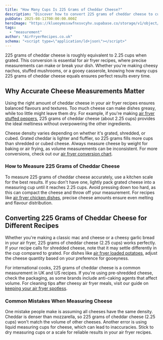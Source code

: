 ```yaml
---
title: "How Many Cups Is 225 Grams of Cheddar Cheese?"
description: "Discover how to convert 225 grams of cheddar cheese to cups for perfect air fryer recipes. Get accurate measurements and cooking tips!"
pubDate: 2025-08-11T00:00:00.000Z
heroImage: "https://klueoymssxwfnxsvcyhv.supabase.co/storage/v1/object/public/md/how-many-cups-is-225-grams-of-cheddar-cheese-56db62a0.png"
tags:
  - "measurement"
author: "AirFryerRecipes.co.uk"
schema: "<script type=\"application/ld+json\"></script>"
---
```


<p>225 grams of cheddar cheese is roughly equivalent to 2.25 cups when grated. This conversion is essential for air fryer recipes, where precise measurements can make or break your dish. Whether you're making cheesy nachos, stuffed mushrooms, or a gooey casserole, knowing how many cups 225 grams of cheddar cheese equals ensures perfect results every time.</p>  

<h2>Why Accurate Cheese Measurements Matter</h2>  
<p>Using the right amount of cheddar cheese in your air fryer recipes ensures balanced flavours and textures. Too much cheese can make dishes greasy, while too little might leave them dry. For example, if you're making <a href=https://www.airfryerrecipe.co.uk/recipes>air fryer stuffed peppers</a>, 225 grams of cheddar cheese (about 2.25 cups) provides the ideal meltiness without overpowering the other ingredients.</p>  

<p>Cheese density varies depending on whether it's grated, shredded, or cubed. Grated cheddar is lighter and fluffier, so 225 grams fills more cups than shredded or cubed cheese. Always measure cheese by weight for baking or air frying, as volume measurements can be inconsistent. For more conversions, check out our <a href=https://www.airfryerrecipe.co.uk/air-fryer-conversion-chart>air fryer conversion chart</a>.</p>  

<h3>How to Measure 225 Grams of Cheddar Cheese</h3>  
<p>To measure 225 grams of cheddar cheese accurately, use a kitchen scale for the best results. If you don't have one, lightly pack grated cheese into a measuring cup until it reaches 2.25 cups. Avoid pressing down too hard, as this can compact the cheese and throw off your measurement. For recipes like <a href=https://www.airfryerrecipe.co.uk/recipe-category/chicken>air fryer chicken dishes</a>, precise cheese amounts ensure even melting and flavour distribution.</p>  

<h2>Converting 225 Grams of Cheddar Cheese for Different Recipes</h2>  
<p>Whether you're making a classic mac and cheese or a cheesy garlic bread in your air fryer, 225 grams of cheddar cheese (2.25 cups) works perfectly. If your recipe calls for shredded cheese, note that it may settle differently in the cup compared to grated. For dishes like <a href=https://www.airfryerrecipe.co.uk/recipe-category/potatoes>air fryer loaded potatoes</a>, adjust the cheese quantity based on your preference for gooeyness.</p>  

<p>For international cooks, 225 grams of cheddar cheese is a common measurement in UK and US recipes. If you're using pre-shredded cheese, check the packaging, as some brands include anti-caking agents that affect volume. For cleaning tips after cheesy air fryer meals, visit our guide on <a href=https://www.airfryerrecipe.co.uk/air-fryer-cleaner>keeping your air fryer spotless</a>.</p>  

<h3>Common Mistakes When Measuring Cheese</h3>  
<p>One mistake people make is assuming all cheeses have the same density. Cheddar is denser than mozzarella, so 225 grams of cheddar cheese (2.25 cups) won't match the volume of other cheeses. Another error is using liquid measuring cups for cheese, which can lead to inaccuracies. Stick to dry measuring cups or a scale for reliable results in your air fryer recipes.</p>